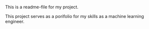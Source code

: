 This is a readme-file for my project.

This project serves as a porifolio for my skills as a machine learning 
engineer.
